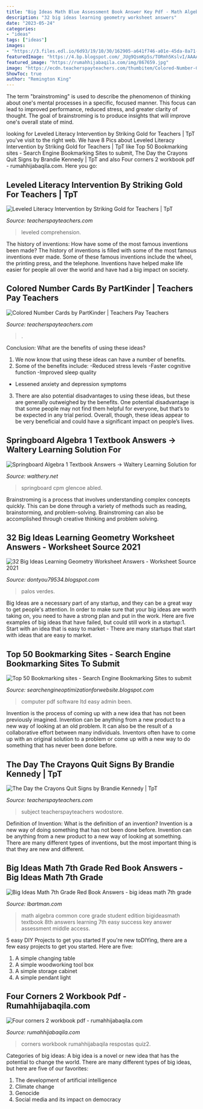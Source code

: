```yaml
---
title: "Big Ideas Math Blue Assessment Book Answer Key Pdf - Math Algebra Common Core Grade Student Edition Bigideasmath Textbook 8th Answers Learning 7th Easy Success Key Answer Assessment Middle Access"
description: "32 big ideas learning geometry worksheet answers"
date: "2023-05-24"
categories:
- "ideas"
tags: ["ideas"]
images:
- "https://3.files.edl.io/6d93/19/10/30/162905-a641f746-a01e-45da-8a71-a956780bda94.jpg"
featuredImage: "https://4.bp.blogspot.com/_JUg9QsmKp5s/TORmh5KslvI/AAAAAAAACCg/_-pRdv3xYVE/s000/feat2.jpg"
featured_image: "https://rumahhijabaqila.com/img/867659.jpg"
image: "https://ecdn.teacherspayteachers.com/thumbitem/Colored-Number-Cards-2712962-1470443033/original-2712962-1.jpg"
ShowToc: true
author: "Remington King"
---
```



The term "brainstroming" is used to describe the phenomenon of thinking about one's mental processes in a specific, focused manner. This focus can lead to improved performance, reduced stress, and greater clarity of thought. The goal of brainstroming is to produce insights that will improve one's overall state of mind.

	

		
looking for Leveled Literacy Intervention by Striking Gold for Teachers | TpT you've visit to the right web. We have 8 Pics about Leveled Literacy Intervention by Striking Gold for Teachers | TpT like Top 50 Bookmarking sites - Search Engine Bookmarking Sites to submit, The Day the Crayons Quit Signs by Brandie Kennedy | TpT and also Four corners 2 workbook pdf - rumahhijabaqila.com. Here you go:
		
    
## Leveled Literacy Intervention By Striking Gold For Teachers | TpT

<img loading=lazy src="https://ecdn.teacherspayteachers.com/thumbitem/Leveled-Literacy-Intervention-2806648-1476366360/original-2806648-1.jpg" onerror="this.onerror=null;this.src='https://tse2.mm.bing.net/th?id=OIP.aMs9PwswNzzG5Zhi6jXXGgAAAA&amp;pid=15.1';" alt="Leveled Literacy Intervention by Striking Gold for Teachers | TpT">

_Source: teacherspayteachers.com_

>leveled comprehension. 

	

The history of inventions: How have some of the most famous inventions been made?
The history of inventions is filled with some of the most famous inventions ever made. Some of these famous inventions include the wheel, the printing press, and the telephone. Inventions have helped make life easier for people all over the world and have had a big impact on society.

    
## Colored Number Cards By PartKinder | Teachers Pay Teachers

<img loading=lazy src="https://ecdn.teacherspayteachers.com/thumbitem/Colored-Number-Cards-2712962-1470443033/original-2712962-1.jpg" onerror="this.onerror=null;this.src='https://tse3.mm.bing.net/th?id=OIP.NCOm4gjHcHRV3tT1-cMIywAAAA&amp;pid=15.1';" alt="Colored Number Cards by PartKinder | Teachers Pay Teachers">

_Source: teacherspayteachers.com_

>. 

	

Conclusion: What are the benefits of using these ideas?
1. We now know that using these ideas can have a number of benefits.
2. Some of the benefits include: 
-Reduced stress levels 
-Faster cognitive function 
-Improved sleep quality 
- Lessened anxiety and depression symptoms 
3. There are also potential disadvantages to using these ideas, but these are generally outweighed by the benefits. One potential disadvantage is that some people may not find them helpful for everyone, but that’s to be expected in any trial period. Overall, though, these ideas appear to be very beneficial and could have a significant impact on people’s lives.

    
## Springboard Algebra 1 Textbook Answers → Waltery Learning Solution For

<img loading=lazy src="https://image.slidesharecdn.com/modelingfunctionsandgraphsalgebraforcollegestudents-140204205456-phpapp02/95/modeling-functions-and-graphs-algebra-for-college-students-10-638.jpg?cb=1391548457" onerror="this.onerror=null;this.src='https://tse1.mm.bing.net/th?id=OIP.Y9TOd8g0CodHLVhfgjwRXAHaJl&amp;pid=15.1';" alt="Springboard Algebra 1 Textbook Answers → Waltery Learning Solution for">

_Source: walthery.net_

>springboard cpm glencoe abled. 

	

Brainstroming is a process that involves understanding complex concepts quickly. This can be done through a variety of methods such as reading, brainstorming, and problem-solving. Brainstroming can also be accomplished through creative thinking and problem solving.

    
## 32 Big Ideas Learning Geometry Worksheet Answers - Worksheet Source 2021

<img loading=lazy src="https://3.files.edl.io/6d93/19/10/30/162905-a641f746-a01e-45da-8a71-a956780bda94.jpg" onerror="this.onerror=null;this.src='https://tse4.mm.bing.net/th?id=OIP.wSFOqeDY1p1PAx7TyQIvkwHaJ4&amp;pid=15.1';" alt="32 Big Ideas Learning Geometry Worksheet Answers - Worksheet Source 2021">

_Source: dontyou79534.blogspot.com_

>palos verdes. 

	

Big Ideas are a necessary part of any startup, and they can be a great way to get people's attention. In order to make sure that your big ideas are worth taking on, you need to have a strong plan and put in the work. Here are five examples of big ideas that have failed, but could still work in a startup:1. Start with an idea that is easy to market - There are many startups that start with ideas that are easy to market.

    
## Top 50 Bookmarking Sites - Search Engine Bookmarking Sites To Submit

<img loading=lazy src="https://4.bp.blogspot.com/_JUg9QsmKp5s/TORmh5KslvI/AAAAAAAACCg/_-pRdv3xYVE/s000/feat2.jpg" onerror="this.onerror=null;this.src='https://tse3.mm.bing.net/th?id=OIP.XAU3Ns4NWVF8PxN0FLbwNwHaB0&amp;pid=15.1';" alt="Top 50 Bookmarking sites - Search Engine Bookmarking Sites to submit">

_Source: searchengineoptimizationforwebsite.blogspot.com_

>computer pdf software ltd easy admin been. 

	

Invention is the process of coming up with a new idea that has not been previously imagined. Invention can be anything from a new product to a new way of looking at an old problem. It can also be the result of a collaborative effort between many individuals. Inventors often have to come up with an original solution to a problem or come up with a new way to do something that has never been done before.

    
## The Day The Crayons Quit Signs By Brandie Kennedy | TpT

<img loading=lazy src="https://ecdn.teacherspayteachers.com/thumbitem/The-Day-the-Crayons-Quit-Signs-4157428-1572215384/original-4157428-4.jpg" onerror="this.onerror=null;this.src='https://tse4.mm.bing.net/th?id=OIP.HRoTLUuLSt_l4B0FXI5A1AAAAA&amp;pid=15.1';" alt="The Day the Crayons Quit Signs by Brandie Kennedy | TpT">

_Source: teacherspayteachers.com_

>subject teacherspayteachers wodostore. 

	

Definition of Invention: What is the definition of an invention?
Invention is a new way of doing something that has not been done before. Invention can be anything from a new product to a new way of looking at something. There are many different types of inventions, but the most important thing is that they are new and different.

    
## Big Ideas Math 7th Grade Red Book Answers - Big Ideas Math 7th Grade

<img loading=lazy src="https://www.bigideasmath.com/uploads/images/home/cc_cover_images/cc_cvr_purple_pe.png" onerror="this.onerror=null;this.src='https://tse1.mm.bing.net/th?id=OIP.tqZeskt7oib2OtKT1k172QHaJl&amp;pid=15.1';" alt="Big Ideas Math 7th Grade Red Book Answers - big ideas math 7th grade">

_Source: lbartman.com_

>math algebra common core grade student edition bigideasmath textbook 8th answers learning 7th easy success key answer assessment middle access. 

	

5 easy DIY Projects to get you started
If you're new toDIYing, there are a few easy projects to get you started. Here are five: 
1. A simple changing table 
2. A simple woodworking tool box 
3. A simple storage cabinet 
4. A simple pendant light 

    
## Four Corners 2 Workbook Pdf - Rumahhijabaqila.com

<img loading=lazy src="https://rumahhijabaqila.com/img/867659.jpg" onerror="this.onerror=null;this.src='https://tse4.mm.bing.net/th?id=OIP.NFbBgl7EUOtt0E_g7gxOagAAAA&amp;pid=15.1';" alt="Four corners 2 workbook pdf - rumahhijabaqila.com">

_Source: rumahhijabaqila.com_

>corners workbook rumahhijabaqila respostas quiz2. 

	

Categories of big ideas:
A big idea is a novel or new idea that has the potential to change the world. There are many different types of big ideas, but here are five of our favorites: 
1. The development of artificial intelligence 
2. Climate change 
3. Genocide 
4. Social media and its impact on democracy 

